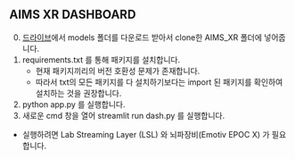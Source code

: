 ## AIMS XR DASHBOARD

0. [드라이브](https://drive.google.com/drive/folders/1djwUiAWDnatcuyIDgYtblJyOTAx_YTBW?usp=sharing)에서 models 폴더를 다운로드 받아서 clone한 AIMS_XR 폴더에 넣어줍니다.
1. requirements.txt 를 통해 패키지를 설치합니다.
    * 현재 패키지끼리의 버전 호환성 문제가 존재합니다.
    * 따라서 txt의 모든 패키지를 다 설치하기보다는 import 된 패키지를 확인하여 설치하는 것을 권장합니다.
2. python app.py 를 실행합니다.
3. 새로운 cmd 창을 열어 streamlit run dash.py 를 실행합니다.

+ 실행하려면 Lab Streaming Layer (LSL) 와 뇌파장비(Emotiv EPOC X) 가 필요합니다.